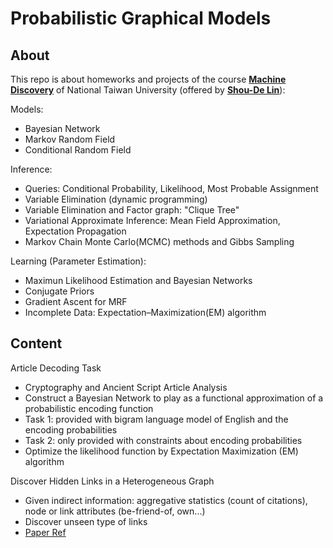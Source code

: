 Probabilistic Graphical Models
========


About
--------

This repo is about homeworks and projects of the course [**Machine Discovery**](http://www.csie.ntu.edu.tw/~sdlin/Courses/MD.htm) of National Taiwan University (offered by [**Shou-De Lin**](http://www.csie.ntu.edu.tw/~sdlin/)):

Models:
- Bayesian Network
- Markov Random Field
- Conditional Random Field

Inference:
- Queries: Conditional Probability, Likelihood, Most Probable Assignment
- Variable Elimination (dynamic programming)
- Variable Elimination and Factor graph: "Clique Tree"
- Variational Approximate Inference: Mean Field Approximation, Expectation Propagation
- Markov Chain Monte Carlo(MCMC) methods and Gibbs Sampling


Learning (Parameter Estimation):
- Maximun Likelihood Estimation and Bayesian Networks
- Conjugate Priors
- Gradient Ascent for MRF
- Incomplete Data: Expectation–Maximization(EM) algorithm

Content
--------

Article Decoding Task
- Cryptography and Ancient Script Article Analysis
- Construct a Bayesian Network to play as a functional approximation of a probabilistic encoding function
- Task 1: provided with bigram language model of English and the encoding probabilities
- Task 2: only provided with constraints about encoding probabilities
- Optimize the likelihood function by Expectation Maximization (EM) algorithm

Discover Hidden Links in a Heterogeneous Graph 
- Given indirect information: aggregative statistics (count of citations), node or link attributes (be-friend-of, own...)
- Discover unseen type of links
- [Paper Ref](http://dl.acm.org/citation.cfm?id=2487614)

